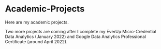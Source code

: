 # Academic-Projects
Here are my academic projects.

Two more projects are coming after I complete my EverUp Micro-Credential Data Analytics (January 2022) and Google Data Analytics Professional Certificate (around April 2022).